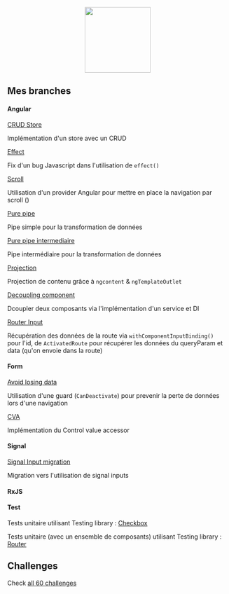 <p align='center'>
  <img src='./logo/angular-challenge.png' height="150px"/>
</p>

## Mes branches

####

#### Angular

[CRUD Store](https://github.com/iliasse-e/angular-challenges/blob/crud)

Implémentation d'un store avec un CRUD

[Effect](https://github.com/iliasse-e/angular-challenges/tree/effect)

Fix d'un bug Javascript dans l'utilisation de `effect()`

[Scroll](https://github.com/iliasse-e/angular-challenges/tree/scroll)

Utilisation d'un provider Angular pour mettre en place la navigation par scroll ()

[Pure pipe](https://github.com/iliasse-e/angular-challenges/tree/refactor/pure-pipe-easy)

Pipe simple pour la transformation de données

[Pure pipe intermediaire](https://github.com/iliasse-e/angular-challenges/tree/pure-pipe-intermediate)

Pipe intermédiaire pour la transformation de données

[Projection](https://github.com/iliasse-e/angular-challenges/tree/projection)

Projection de contenu grâce à `ngcontent` & `ngTemplateOutlet`

[Decoupling component](https://github.com/iliasse-e/angular-challenges/tree/decoupling-33)

Dcoupler deux composants via l'implémentation d'un service et DI

[Router Input](https://github.com/iliasse-e/angular-challenges/tree/router-input)

Récupération des données de la route via `withComponentInputBinding()` pour l'id,
de `ActivatedRoute` pour récupérer les données du queryParam et data (qu'on envoie dans la route)

####

#### Form

[Avoid losing data](https://github.com/iliasse-e/angular-challenges/tree/avoid-losing-form-data)

Utilisation d'une guard (`CanDeactivate`) pour prevenir la perte de données lors d'une navigation

[CVA](https://github.com/iliasse-e/angular-challenges/tree/controlvalue-accessor)

Implémentation du Control value accessor

####

#### Signal

[Signal Input migration](https://github.com/iliasse-e/angular-challenges/tree/signal-input-migration)

Migration vers l'utilisation de signal inputs

####

#### RxJS

####

#### Test

Tests unitaire utilisant Testing library :
[Checkbox](https://github.com/iliasse-e/angular-challenges/tree/checkbox)

Tests unitaire (avec un ensemble de composants) utilisant Testing library :
[Router](https://github.com/iliasse-e/angular-challenges/tree/testing-router)

## Challenges

Check [all 60 challenges](https://angular-challenges.vercel.app/)
